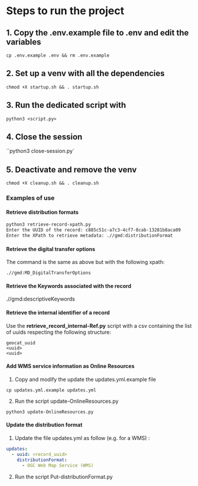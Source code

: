 # Steps to run the project

## 1. Copy the .env.example file to .env and edit the variables

`cp .env.example .env && rm .env.example`

## 2. Set up a venv with all the dependencies

`chmod +X startup.sh && . startup.sh`

## 3. Run the dedicated script with

`python3 <script.py>`

## 4. Close the session

``python3 close-session.py`

## 5. Deactivate and remove the venv

`chmod +X cleanup.sh && . cleanup.sh`

### Examples of use

#### Retrieve  distribution formats

```sh
python3 retrieve-record-xpath.py
Enter the UUID of the record: c885c51c-a7c3-4cf7-8cab-13281b8aca09
Enter the XPath to retrieve metadata: .//gmd:distributionFormat
```

#### Retrieve the digital transfer options

The command is the same as above but with the following xpath:

`.//gmd:MD_DigitalTransferOptions`

#### Retrieve the Keywords associated with the record

.//gmd:descriptiveKeywords

#### Retrieve the internal identifier of a record

Use the **retrieve_record_internal-Ref.py** script with a csv containing the list of uuids respecting the following structure:

```csv
geocat_uuid
<uuid>
<uuid>
```
#### Add WMS service information as Online Resources

1. Copy and modify the update the updates.yml.example file

`cp updates.yml.example updates.yml`

2. Run the script update-OnlineResources.py

`python3 update-OnlineResources.py`

#### Update the distribution format

1. Update the file updates.yml as follow (e.g. for a WMS) :

```yml
updates:
  - uuid: <record_uuid>
    distributionFormat: 
      - OGC Web Map Service (WMS)
```

2. Run the script Put-distributionFormat.py
